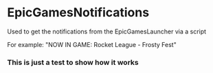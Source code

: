 # EpicGamesNotifications
Used to get the notifications from the EpicGamesLauncher via a script

For example: "NOW IN GAME: Rocket League - Frosty Fest"

### This is just a test to show how it works
